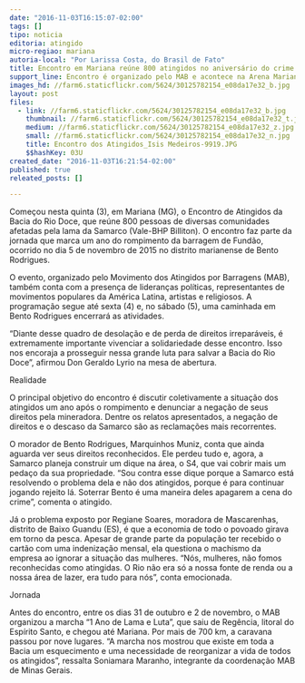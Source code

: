 ```yaml
---
date: "2016-11-03T16:15:07-02:00"
tags: []
tipo: noticia
editoria: atingido
micro-regiao: mariana
autoria-local: "Por Larissa Costa, do Brasil de Fato"
title: Encontro em Mariana reúne 800 atingidos no aniversário do crime da Samarco
support_line: Encontro é organizado pelo MAB e acontece na Arena Mariana
images_hd: //farm6.staticflickr.com/5624/30125782154_e08da17e32_b.jpg
layout: post
files:
  - link: //farm6.staticflickr.com/5624/30125782154_e08da17e32_b.jpg
    thumbnail: //farm6.staticflickr.com/5624/30125782154_e08da17e32_t.jpg
    medium: //farm6.staticflickr.com/5624/30125782154_e08da17e32_z.jpg
    small: //farm6.staticflickr.com/5624/30125782154_e08da17e32_n.jpg
    title: Encontro dos Atingidos_Isis Medeiros-9919.JPG
    $$hashKey: 03U
created_date: "2016-11-03T16:21:54-02:00"
published: true
releated_posts: []

---
```

<p>Come&ccedil;ou&nbsp;nesta quinta (3), em Mariana (MG), o Encontro de Atingidos da Bacia do Rio Doce, que re&uacute;ne 800 pessoas de diversas comunidades afetadas pela lama da Samarco (Vale-BHP Billiton). O encontro faz parte da jornada que marca um ano do rompimento da barragem de Fund&atilde;o, ocorrido no dia 5 de novembro de 2015 no distrito marianense de Bento Rodrigues.</p>

<p>O evento, organizado pelo Movimento dos Atingidos por Barragens (MAB), tamb&eacute;m conta com a presen&ccedil;a de lideran&ccedil;as pol&iacute;ticas, representantes de movimentos populares da Am&eacute;rica Latina, artistas e religiosos. A programa&ccedil;&atilde;o segue at&eacute; sexta (4) e, no s&aacute;bado (5), uma caminhada em Bento Rodrigues encerrar&aacute; as atividades.</p>

<p>&ldquo;Diante desse quadro de desola&ccedil;&atilde;o e de perda de direitos irrepar&aacute;veis, &eacute; extremamente importante vivenciar a solidariedade desse encontro. Isso nos encoraja a prosseguir nessa grande luta para salvar a Bacia do Rio Doce&rdquo;, afirmou Don Geraldo Lyrio na mesa de abertura.</p>

<p>Realidade</p>

<p>O principal objetivo do encontro &eacute; discutir coletivamente a situa&ccedil;&atilde;o dos atingidos um ano ap&oacute;s o rompimento e denunciar a nega&ccedil;&atilde;o de seus direitos pela mineradora. Dentre os relatos apresentados, a nega&ccedil;&atilde;o de direitos e o descaso da Samarco s&atilde;o as reclama&ccedil;&otilde;es mais recorrentes.</p>

<p>O morador de Bento Rodrigues, Marquinhos Muniz, conta que ainda aguarda ver seus direitos reconhecidos. Ele perdeu tudo e, agora, a Samarco planeja construir um dique na &aacute;rea, o S4, que vai cobrir mais um peda&ccedil;o da sua propriedade. &ldquo;Sou contra esse dique porque a Samarco est&aacute; resolvendo o problema dela e n&atilde;o dos atingidos, porque &eacute; para continuar jogando rejeito l&aacute;. Soterrar Bento &eacute; uma maneira deles apagarem a cena do crime&rdquo;, comenta o atingido.</p>

<p>J&aacute; o problema exposto por Regiane Soares, moradora de Mascarenhas, distrito de Baixo Guandu (ES), &eacute; que a economia de todo o povoado girava em torno da pesca. Apesar de grande parte da popula&ccedil;&atilde;o ter recebido o cart&atilde;o com uma indeniza&ccedil;&atilde;o mensal, ela questiona o machismo da empresa ao ignorar a situa&ccedil;&atilde;o das mulheres. &ldquo;N&oacute;s, mulheres, n&atilde;o fomos reconhecidas como atingidas. O Rio n&atilde;o era s&oacute; a nossa fonte de renda ou a nossa &aacute;rea de lazer, era tudo para n&oacute;s&rdquo;, conta emocionada.</p>

<p>Jornada</p>

<p>Antes do encontro, entre os dias 31 de outubro e 2 de novembro, o MAB organizou a marcha &ldquo;1 Ano de Lama e Luta&rdquo;, que saiu de Reg&ecirc;ncia, litoral do Esp&iacute;rito Santo, e chegou at&eacute; Mariana. Por mais de 700 km, a caravana passou por nove lugares. &ldquo;A marcha nos mostrou que existe em toda a Bacia um esquecimento e uma necessidade de reorganizar a vida de todos os atingidos&rdquo;, ressalta Soniamara Maranho, integrante da coordena&ccedil;&atilde;o MAB de Minas Gerais.</p>
